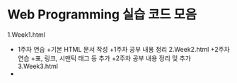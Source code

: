 # Web Programming 실습 코드 모음
1.Week1.html
+ 1주차 연습 
+기본 HTML 문서 작성
+1주차 공부 내용 정리
2.Week2.html
+2주차 연습
+표, 링크, 시맨틱 태그 등 추가
+2주차 공부 내용 정리 및 추가
3.Week3.html
+
